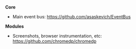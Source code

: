 **Core**

* Main event bus: https://github.com/asaskevich/EventBus

**Modules**

* Screenshots, browser instrumentation, etc: https://github.com/chromedp/chromedp
